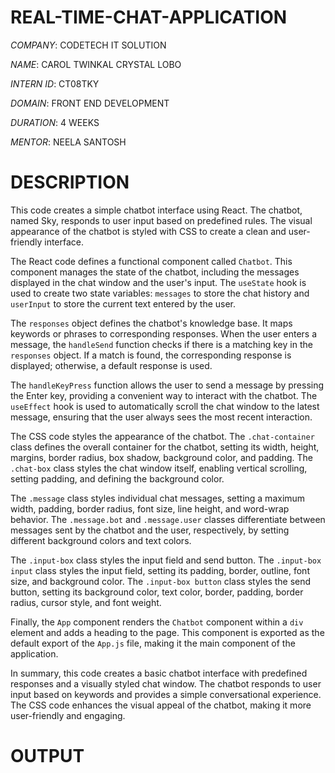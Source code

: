 # REAL-TIME-CHAT-APPLICATION

*COMPANY*: CODETECH IT SOLUTION

*NAME*: CAROL TWINKAL CRYSTAL LOBO

*INTERN ID*: CT08TKY

*DOMAIN*: FRONT END DEVELOPMENT

*DURATION*: 4 WEEKS

*MENTOR*: NEELA SANTOSH

# DESCRIPTION

This code creates a simple chatbot interface using React. The chatbot, named Sky, responds to user input based on predefined rules. The visual appearance of the chatbot is styled with CSS to create a clean and user-friendly interface.

The React code defines a functional component called `Chatbot`. This component manages the state of the chatbot, including the messages displayed in the chat window and the user's input. The `useState` hook is used to create two state variables: `messages` to store the chat history and `userInput` to store the current text entered by the user.

The `responses` object defines the chatbot's knowledge base. It maps keywords or phrases to corresponding responses. When the user enters a message, the `handleSend` function checks if there is a matching key in the `responses` object. If a match is found, the corresponding response is displayed; otherwise, a default response is used.

The `handleKeyPress` function allows the user to send a message by pressing the Enter key, providing a convenient way to interact with the chatbot. The `useEffect` hook is used to automatically scroll the chat window to the latest message, ensuring that the user always sees the most recent interaction.

The CSS code styles the appearance of the chatbot. The `.chat-container` class defines the overall container for the chatbot, setting its width, height, margins, border radius, box shadow, background color, and padding. The `.chat-box` class styles the chat window itself, enabling vertical scrolling, setting padding, and defining the background color.

The `.message` class styles individual chat messages, setting a maximum width, padding, border radius, font size, line height, and word-wrap behavior. The `.message.bot` and `.message.user` classes differentiate between messages sent by the chatbot and the user, respectively, by setting different background colors and text colors.

The `.input-box` class styles the input field and send button. The `.input-box input` class styles the input field, setting its padding, border, outline, font size, and background color. The `.input-box button` class styles the send button, setting its background color, text color, border, padding, border radius, cursor style, and font weight.

Finally, the `App` component renders the `Chatbot` component within a `div` element and adds a heading to the page. This component is exported as the default export of the `App.js` file, making it the main component of the application.

In summary, this code creates a basic chatbot interface with predefined responses and a visually styled chat window. The chatbot responds to user input based on keywords and provides a simple conversational experience. The CSS code enhances the visual appeal of the chatbot, making it more user-friendly and engaging.

# OUTPUT

